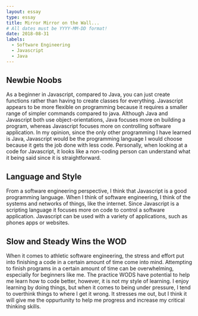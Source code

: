 ```yaml
---
layout: essay
type: essay
title: Mirror Mirror on the Wall... 
# All dates must be YYYY-MM-DD format!
date: 2018-08-31
labels:
  - Software Engineering
  - Javascript
  - Java
---
```


## Newbie Noobs
As a beginner in Javascript, compared to Java, you can just create functions rather than having to create classes for everything. Javascript appears to be more flexible on programming because it requires a smaller range of simpler commands compared to java. Although Java and Javascript both use object-orientations, Java focuses more on building a program, whereas Javascript focuses more on controlling software application. In my opinion, since the only other programming I have learned is Java, Javascript would be the programming language I would choose because it gets the job done with less code. Personally, when looking at a code for Javascript, it looks like a non-coding person can understand what it being said since it is straightforward.

## Language and Style
From a software engineering perspective, I think that Javascript is a good programming language. When I think of software engineering, I think of the systems and networks of things, like the internet. Since Javascript is a scripting language it focuses more on code to control a software application. Javascript can be used with a variety of applications, such as phones apps or websites. 

## Slow and Steady Wins the WOD
When it comes to athletic software engineering, the stress and effort put into finishing a code in a certain amount of time come into mind. Attempting to finish programs in a certain amount of time can be overwhelming, especially for beginners like me. The practice WODS have potential to help me learn how to code better, however, it is not my style of learning. I enjoy learning by doing things, but when it comes to being under pressure, I tend to overthink things to where I get it wrong. It stresses me out, but I think it will give me the oppurtunity to help me progress and increase my critical thinking skills.
